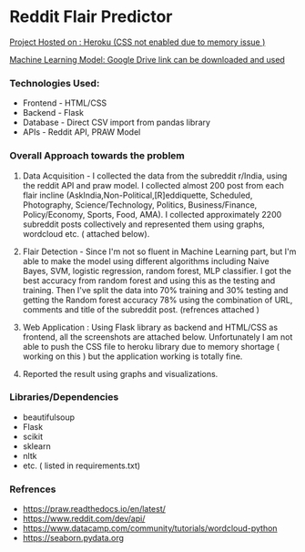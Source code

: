 # Reddit Flair Predictor

[Project Hosted on : Heroku (CSS not enabled due to memory issue )](link)

[Machine Learning Model: Google Drive link can be downloaded and used ](link)


### Technologies Used:
* Frontend - HTML/CSS
* Backend - Flask
* Database - Direct CSV import from pandas library
* APIs - Reddit API, PRAW Model 

### Overall Approach towards the problem

1. Data Acquisition - I collected the data from the subreddit r/India, using the reddit API and praw model. I collected almost 200 post from each flair incline (AskIndia,Non-Political,[R]eddiquette, Scheduled, Photography, Science/Technology, Politics, Business/Finance, Policy/Economy, Sports, Food, AMA). I collected approximately 2200 subreddit posts collectively and represented them using graphs, wordcloud etc. ( attached below).

2. Flair Detection - Since I'm not so fluent in Machine Learning part, but I'm able to make the model using different algorithms including Naive Bayes, SVM, logistic regression, random forest, MLP classifier. I got the best accuracy from random forest and using this as the testing and training. Then I've split the data into 70% training and 30% testing and getting the Random forest accuracy 78% using the combination of URL, comments and title of the subreddit post. (refrences attached ) 

3. Web Application : Using Flask library as backend and HTML/CSS as frontend, all the screenshots are attached below. Unfortunately I am not able to push the CSS file to heroku library due to memory shortage ( working on this ) but the application working is totally fine.

4. Reported the result using graphs and visualizations.

### Libraries/Dependencies

* beautifulsoup
* Flask
* scikit
* sklearn
* nltk
* etc. ( listed in requirements.txt)

### Refrences

* https://praw.readthedocs.io/en/latest/
* https://www.reddit.com/dev/api/
* https://www.datacamp.com/community/tutorials/wordcloud-python
* https://seaborn.pydata.org
